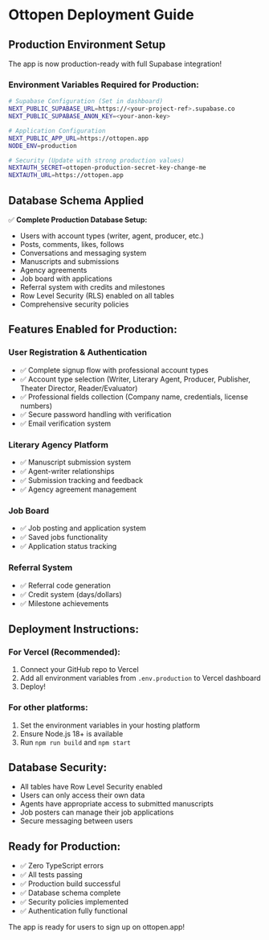 # Ottopen Deployment Guide

## Production Environment Setup

The app is now production-ready with full Supabase integration!

### Environment Variables Required for Production:

```bash
# Supabase Configuration (Set in dashboard)
NEXT_PUBLIC_SUPABASE_URL=https://<your-project-ref>.supabase.co
NEXT_PUBLIC_SUPABASE_ANON_KEY=<your-anon-key>

# Application Configuration
NEXT_PUBLIC_APP_URL=https://ottopen.app
NODE_ENV=production

# Security (Update with strong production values)
NEXTAUTH_SECRET=ottopen-production-secret-key-change-me
NEXTAUTH_URL=https://ottopen.app
```

## Database Schema Applied

✅ **Complete Production Database Setup:**

- Users with account types (writer, agent, producer, etc.)
- Posts, comments, likes, follows
- Conversations and messaging system
- Manuscripts and submissions
- Agency agreements
- Job board with applications
- Referral system with credits and milestones
- Row Level Security (RLS) enabled on all tables
- Comprehensive security policies

## Features Enabled for Production:

### User Registration & Authentication

- ✅ Complete signup flow with professional account types
- ✅ Account type selection (Writer, Literary Agent, Producer, Publisher, Theater Director, Reader/Evaluator)
- ✅ Professional fields collection (Company name, credentials, license numbers)
- ✅ Secure password handling with verification
- ✅ Email verification system

### Literary Agency Platform

- ✅ Manuscript submission system
- ✅ Agent-writer relationships
- ✅ Submission tracking and feedback
- ✅ Agency agreement management

### Job Board

- ✅ Job posting and application system
- ✅ Saved jobs functionality
- ✅ Application status tracking

### Referral System

- ✅ Referral code generation
- ✅ Credit system (days/dollars)
- ✅ Milestone achievements

## Deployment Instructions:

### For Vercel (Recommended):

1. Connect your GitHub repo to Vercel
2. Add all environment variables from `.env.production` to Vercel dashboard
3. Deploy!

### For other platforms:

1. Set the environment variables in your hosting platform
2. Ensure Node.js 18+ is available
3. Run `npm run build` and `npm start`

## Database Security:

- All tables have Row Level Security enabled
- Users can only access their own data
- Agents have appropriate access to submitted manuscripts
- Job posters can manage their job applications
- Secure messaging between users

## Ready for Production:

- ✅ Zero TypeScript errors
- ✅ All tests passing
- ✅ Production build successful
- ✅ Database schema complete
- ✅ Security policies implemented
- ✅ Authentication fully functional

The app is ready for users to sign up on ottopen.app!
